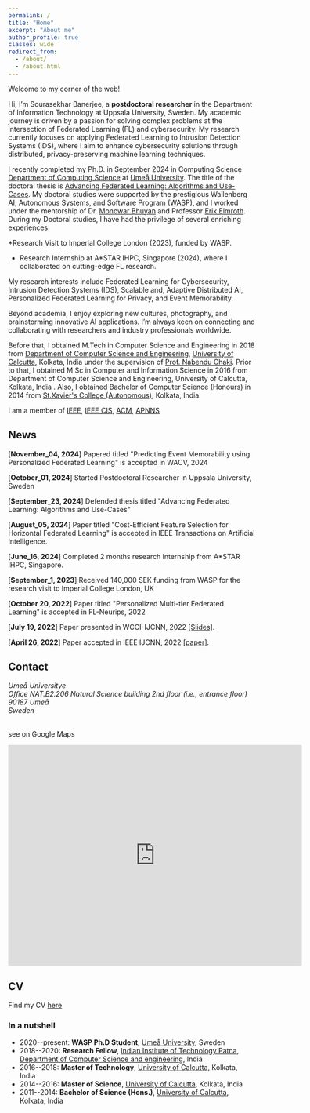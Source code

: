 ```yaml
---
permalink: /
title: "Home"
excerpt: "About me"
author_profile: true
classes: wide
redirect_from: 
  - /about/
  - /about.html
---
```


Welcome to my corner of the web!

Hi, I’m Sourasekhar Banerjee, a **postdoctoral researcher** in the Department of Information Technology at Uppsala University, Sweden. My academic journey is driven by a passion for solving complex problems at the intersection of Federated Learning (FL) and cybersecurity. My research currently focuses on applying Federated Learning to Intrusion Detection Systems (IDS), where I aim to enhance cybersecurity solutions through distributed, privacy-preserving machine learning techniques.

I recently completed my Ph.D. in September 2024 in Computing Science [Department of Computing Science](https://www.umu.se/en/department-of-computing-science/) at [Umeå University](https://www.umu.se/en/). The title of the doctoral thesis is [Advancing Federated Learning: Algorithms and Use-Cases](https://www.diva-portal.org/smash/get/diva2:1892766/FULLTEXT02.pdf). My doctoral studies were supported by the prestigious Wallenberg AI, Autonomous Systems, and Software Program ([WASP](https://wasp-sweden.org/)), and I worked under the mentorship of Dr. [Monowar Bhuyan](https://people.cs.umu.se/monowar/index.html) and Professor [Erik Elmroth](https://people.cs.umu.se/elmroth/index.html). During my Doctoral studies, I have had the privilege of several enriching experiences.

*Research Visit to Imperial College London (2023), funded by WASP.

* Research Internship at A*STAR IHPC, Singapore (2024), where I collaborated on cutting-edge FL research.

My research interests include Federated Learning for Cybersecurity, Intrusion Detection Systems (IDS), Scalable and, Adaptive Distributed AI, Personalized Federated Learning for Privacy, and Event Memorability.

Beyond academia, I enjoy exploring new cultures, photography, and brainstorming innovative AI applications. I’m always keen on connecting and collaborating with researchers and industry professionals worldwide.


Before that, I obtained M.Tech in Computer Science and Engineering in 2018 from [Department of Computer Science and Engineering](https://www.caluniv.ac.in/academic/Compsc.html), [University of Calcutta](http://www.caluniv.ac.in/), Kolkata, India  under the supervision of [Prof. Nabendu Chaki]([http://www.lsta.upmc.fr/biau.html](https://research.caluniv.ac.in/researcher/nabendu-chaki)). Prior to that, I obtained M.Sc in Computer and Information Science in 2016 from Department of Computer Science and Engineering, University of Calcutta, Kolkata, India . Also, I obtained Bachelor of Computer Science (Honours) in 2014 from [St.Xavier's College (Autonomous)](https://www.sxccal.edu/b-sc-computer-science-department/), Kolkata, India.

I am a member of [IEEE](https://students.ieee.org/), [IEEE CIS](https://cis.ieee.org/), [ACM](https://www.acm.org/membership/membership-options), [APNNS](https://www.apnns.org/)

## News

[**November_04, 2024**] Papered titled "Predicting Event Memorability using Personalized Federated Learning" is accepted in WACV, 2024

[**October_01, 2024**] Started Postdoctoral Researcher in Uppsala University, Sweden

[**September_23, 2024**] Defended thesis titled "Advancing Federated Learning: Algorithms and Use-Cases"

[**August_05, 2024**] Paper titled "Cost-Efficient Feature Selection for Horizontal Federated Learning" is accepted in IEEE Transactions on Artificial Intelligence.

[**June_16, 2024**] Completed 2 months research internship from A*STAR IHPC, Singapore.

[**September_1, 2023**] Received 140,000 SEK funding from WASP for the research visit to Imperial College London, UK

[**October 20, 2022**] Paper titled "Personalized Multi-tier Federated Learning" is accepted in FL-Neurips, 2022

[**July 19, 2022**] Paper presented in WCCI-IJCNN, 2022 [[Slides]](files/Banerjee-Sourasekhar-1604-Optimized_and_Adaptive_Federated_Learning_for_Straggler-Resilient_Device_Selection.pdf).

[**April 26, 2022**] Paper accepted in IEEE IJCNN, 2022 [[paper]](https://people.cs.umu.se/sonvx/files/FedMOODs-Preprint.pdf).


## Contact

<address>
  Umeå Universitye<br />Office NAT.B2.206 Natural Science building 2nd floor (i.e., entrance floor)  <br />90187 Umeå <br /> Sweden
</address>
<br>

see on Google Maps

<iframe src="https://www.google.com/maps/embed?pb=!1m18!1m12!1m3!1d14082.203204109632!2d20.273157479101556!3d63.82004820000001!2m3!1f0!2f0!3f0!3m2!1i1024!2i768!4f13.1!3m3!1m2!1s0x467c5b0c462a1e55%3A0xbd7128fb2ca54b62!2sUme%C3%A5%20universitet%20Teknisk-naturvetenskaplig%20fakultet!5e0!3m2!1sen!2sse!4v1662233112885!5m2!1sen!2sse" width="600" height="450" style="border:0;" allowfullscreen="" loading="lazy" referrerpolicy="no-referrer-when-downgrade"></iframe>

<!-- 
 -->

<!-- My main line of research is in statistical machine learning. I am primarily interested in the design, analysis and implementation of statistical learning methods for high dimensional problems. My interests include (but are not limited to): PAC-Bayesian theory, sparsity and high-dimensional statistics, optimisation theory, statistical learning theory, non-negative matrix factorisation, aggregation of estimators and classifiers, MCMC algorithms, (un)supervised learning, online clustering, concentration inequalities... -->


## CV

Find my CV [here](files/Sourasekhar_banerjee_CV_new.pdf)


### In a nutshell

- 2020--present: **WASP Ph.D Student**, [Umeå University](https://www.umu.se), Sweden
- 2018--2020: **Research Fellow**, [Indian Institute of Technology Patna](https://www.iitp.ac.in), [Department of Computer Science and engineering](), India
- 2016--2018: **Master of Technology**, [University of Calcutta](http://www.caluniv.ac.in/), Kolkata, India
- 2014--2016: **Master of Science**, [University of Calcutta](http://www.caluniv.ac.in/), Kolkata, India
- 2011--2014: **Bachelor of Science (Hons.)**, [University of Calcutta](http://www.caluniv.ac.in/), Kolkata, India
